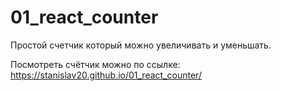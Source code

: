 # 01_react_counter

Простой счетчик который можно увеличивать и уменьшать. 

Посмотреть счётчик можно по ссылке: https://stanislav20.github.io/01_react_counter/
